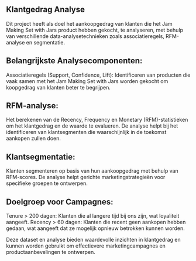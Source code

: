 ## Klantgedrag Analyse
Dit project heeft als doel het aankoopgedrag van klanten die het Jam Making Set with Jars product hebben gekocht, te analyseren, met behulp van verschillende data-analysetechnieken zoals associatieregels, RFM-analyse en segmentatie.

## Belangrijkste Analysecomponenten:
Associatieregels (Support, Confidence, Lift):
Identificeren van producten die vaak samen met het Jam Making Set with Jars worden gekocht om koopgedrag van klanten beter te begrijpen.

## RFM-analyse:
Het berekenen van de Recency, Frequency en Monetary (RFM)-statistieken om het klantgedrag en de waarde te evalueren. De analyse helpt bij het identificeren van klantsegmenten die waarschijnlijk in de toekomst aankopen zullen doen.

## Klantsegmentatie:
Klanten segmenteren op basis van hun aankoopgedrag met behulp van RFM-scores. De analyse helpt gerichte marketingstrategieën voor specifieke groepen te ontwerpen.

## Doelgroep voor Campagnes:
Tenure > 200 dagen: Klanten die al langere tijd bij ons zijn, wat loyaliteit aangeeft.
Recency > 60 dagen: Klanten die recent geen aankopen hebben gedaan, wat aangeeft dat ze mogelijk opnieuw betrokken kunnen worden.

Deze dataset en analyse bieden waardevolle inzichten in klantgedrag en kunnen worden gebruikt om effectievere marketingcampagnes en productaanbevelingen te ontwerpen.
